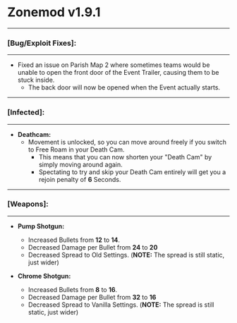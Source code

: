 # **Zonemod v1.9.1**

---

### **[Bug/Exploit Fixes]:**

---

* Fixed an issue on Parish Map 2 where sometimes teams would be unable to open the front door of the Event Trailer, causing them to be stuck inside.
  * The back door will now be opened when the Event actually starts.
  
---

### **[Infected]:**

---
  
* **Deathcam:**
  * Movement is unlocked, so you can move around freely if you switch to Free Roam in your Death Cam.
    * This means that you can now shorten your "Death Cam" by simply moving around again. 
    * Spectating to try and skip your Death Cam entirely will get you a rejoin penalty of **6** Seconds.
  
---

### **[Weapons]:**

---

* **Pump Shotgun:**
  * Increased Bullets from **12** to **14**.
  * Decreased Damage per Bullet from **24** to **20**
  * Decreased Spread to Old Settings. (**NOTE:** The spread is still static, just wider)
  
* **Chrome Shotgun:**
  * Increased Bullets from **8** to **16**.
  * Decreased Damage per Bullet from **32** to **16**
  * Decreased Spread to Vanilla Settings. (**NOTE:** The spread is still static, just wider)